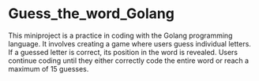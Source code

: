 # Guess_the_word_Golang
This miniproject is a practice in coding with the Golang programming language. It involves creating a game where users guess individual letters. If a guessed letter is correct, its position in the word is revealed. Users continue coding until they either correctly code the entire word or reach a maximum of 15 guesses.
